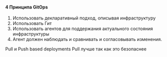 #### 4 Принципа GitOps
1) Использовать декларативный подход, описывая инфраструктуру
2) Использовать Гит
3) Использовать агентов для поддержания актуального состояния инфраструктуры
4) Агент должен наблюдать и сравнивать и согласовывать изменения.

Pull и Push based deployments
Pull лучше так как это безопаснее